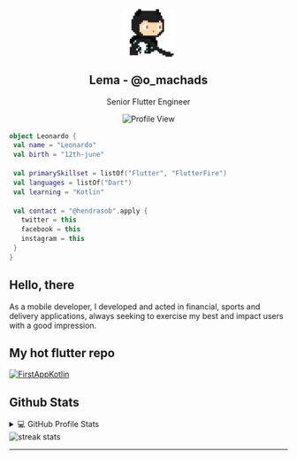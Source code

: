 <p align="center">
 <img width="100px" src="https://github.com/hendrasob/hendrasob/blob/master/assets/github.gif" align="center" alt="Hendrasob's GitHub Readme" />
 <h2 align="center">Lema - @o_machads</h2>
 <p align="center">Senior Flutter Engineer</p>
</p>

<p align="center">
<img alt="Profile View" src="https://gpvc.arturio.dev/leonardomteixeira" />
</p>

```kotlin
object Leonardo {
 val name = "Leonardo"
 val birth = "12th-june"
 
 val primarySkillset = listOf("Flutter", "FlutterFire")
 val languages = listOf("Dart")
 val learning = "Kotlin"

 val contact = "@hendrasob".apply {
   twitter = this
   facebook = this
   instagram = this
 }
}
```
## Hello, there

As a mobile developer, I developed and acted in financial, sports and delivery applications, always seeking to exercise my best and impact users with a good impression.

## My hot flutter repo

[![FirstAppKotlin](https://github-readme-stats.vercel.app/api/pin/?username=leonardomteixeira&repo=flutter_hot_architecture&theme=midnight-purple)](https://github.com/leonardomteixeira/flutter_hot_architecture)

## Github Stats

<details> 
  <summary>💻 GitHub Profile Stats</summary>
  ![Anurag's GitHub stats](https://github-readme-stats.vercel.app/api?username=leonardomteixeira&show_icons=true&theme=midnight-purple)
</details>

<img alt="streak stats" src="https://github-readme-streak-stats.herokuapp.com/?user=Hendrasob&theme=highcontrast" />

-----

